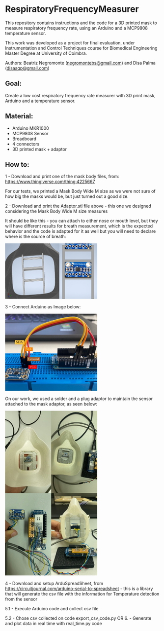 # RespiratoryFrequencyMeasurer
This repository contains instructions and the code for a 3D printed mask to measure respiratory frequency rate, using an Arduino and a MCP9808 temperature sensor.

This work was developed as a project for final evaluation, under Instrumentation and Control Techniques course for Biomedical Engineering Master Degree at University of Coimbra.

Authors: Beatriz Negromonte (negromontebs@gmail.com) and Disa Palma (disaaqp@gmail.com)

## Goal:
Create a low cost respiratory frequency rate measurer with 3D print mask, Arduino and a temperature sensor. 

## Material:
- Arduino MKR1000
- MCP9808 Sensor
- Breadboard
- 4 connectors
- 3D printed mask + adaptor

## How to:
1 - Download and print one of the mask body files, from: https://www.thingiverse.com/thing:4225667

For our tests, we printed a Mask Body Wide M size as we were not sure of how big the masks would be, but just turned out a good size.

2 - Download and print the Adaptor.stl file above - this one we designed considering the Mask Body Wide M size measures

It should be like this - you can attach to either nose or mouth level, but they will have different results for breath measurement, which is the expected behavior and the code is adapted for it as well but you will need to declare where is the source of breath: 
<div>
  <img src="https://github.com/blackmountainb/RespiratoryFrequencyMeasurer/blob/main/Images/suporte.png" alt="Adaptor image" width="300"/>&nbsp;
</div>

3 - Connect Arduino as Image below: 

<div>
  <img src="https://github.com/blackmountainb/RespiratoryFrequencyMeasurer/blob/main/Images/montagem.jpeg" alt="Adaptor image" width="300"/>&nbsp;
</div>

On our work, we used a solder and a plug adaptor to maintain the sensor attached to the mask adaptor, as seen below:

<div>
  <img src="https://github.com/blackmountainb/RespiratoryFrequencyMeasurer/blob/main/Images/mask.jpeg" alt="Adaptor image" width="300"/>&nbsp;
</div>

4 - Download and setup ArduSpreadSheet, from https://circuitjournal.com/arduino-serial-to-spreadsheet - this is a library that will generate the csv file with the information for Temperature detection from the sensor

5.1 - Execute Arduino code and collect csv file

5.2 - Chose csv collected on code export_csv_code.py
OR 
6. - Generate and plot data in real time with real_time.py code
